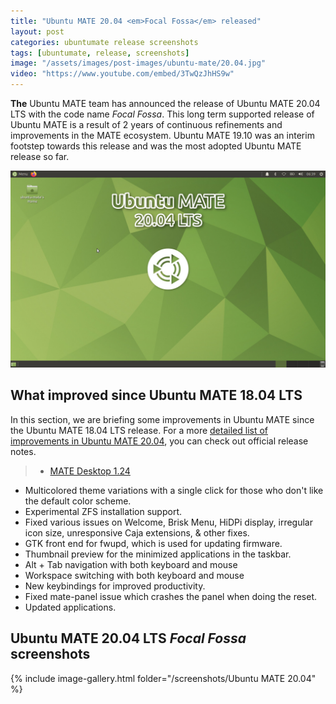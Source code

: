 ```yaml
---
title: "Ubuntu MATE 20.04 <em>Focal Fossa</em> released"
layout: post
categories: ubuntumate release screenshots
tags: [ubuntumate, release, screenshots]
image: "/assets/images/post-images/ubuntu-mate/20.04.jpg"
video: "https://www.youtube.com/embed/3TwQzJhHS9w"
---
```


**The** Ubuntu MATE team has announced the release of Ubuntu MATE 20.04 LTS with the code name *Focal Fossa*. This long term supported release of Ubuntu MATE is a result of 2 years of continuous refinements and improvements in the MATE ecosystem. Ubuntu MATE 19.10 was an interim footstep towards this release and was the most adopted Ubuntu MATE release so far.

![Ubuntu MATE 20.04 Focal Fossa Preview](/assets/images/post-images/ubuntu-mate/20.04.jpg)

## What improved since Ubuntu MATE 18.04 LTS
In this section, we are briefing some improvements in Ubuntu MATE since the Ubuntu MATE 18.04 LTS release. For a more [detailed list of improvements in Ubuntu MATE 20.04](https://ubuntu-mate.org/blog/ubuntu-mate-focal-fossa-release-notes/), you can check out official release notes.

> - [MATE Desktop 1.24](https://mate-desktop.org/blog/2020-02-10-mate-1-24-released/)
- Multicolored theme variations with a single click for those who don't like the default color scheme.
- Experimental ZFS installation support.
- Fixed various issues on Welcome, Brisk Menu, HiDPi display, irregular icon size, unresponsive Caja extensions, & other fixes.
- GTK front end for fwupd, which is used for updating firmware.
- Thumbnail preview for the minimized applications in the taskbar.
- Alt + Tab navigation with both keyboard and mouse
- Workspace switching with both keyboard and mouse
- New keybindings for improved productivity.
- Fixed mate-panel issue which crashes the panel when doing the reset.
- Updated applications.

## Ubuntu MATE 20.04 LTS *Focal Fossa* screenshots
{% include image-gallery.html folder="/screenshots/Ubuntu MATE 20.04" %}



